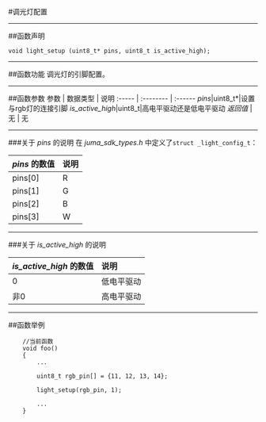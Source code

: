 #调光灯配置
***
##函数声明
```
void light_setup (uint8_t* pins, uint8_t is_active_high);
```

***
##函数功能
调光灯的引脚配置。

***
##函数参数
参数    | 数据类型   | 说明
:----- | :-------- | :------
*pins*|uint8_t*|设置与rgb灯的连接引脚
*is_active_high*|uint8_t|高电平驱动还是低电平驱动
*返回值*  | 无    | 无

***
###关于 *pins* 的说明 
在 *juma_sdk_types.h* 中定义了`struct _light_config_t`：   

*pins* 的数值|说明
:-------- | :------
pins[0]|R
pins[1]|G
pins[2]|B
pins[3]|W

***
###关于 *is_active_high* 的说明 

*is_active_high* 的数值|说明
:-------- | :------
0|低电平驱动
非0|高电平驱动

***
##函数举例
```	
	//当前函数
	void foo()
	{
		...
		
		uint8_t rgb_pin[] = {11, 12, 13, 14};
		
		light_setup(rgb_pin, 1);
		
		...
	}

```